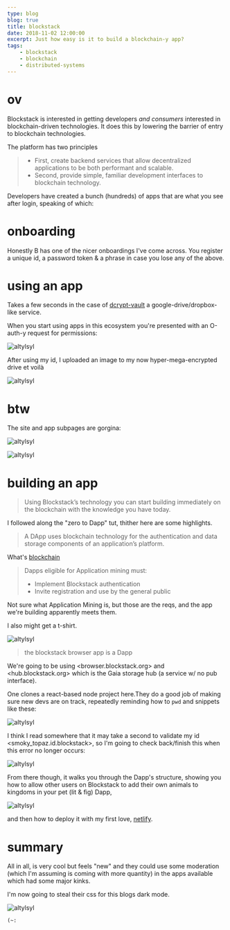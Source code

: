 ```yaml
---
type: blog
blog: true
title: blockstack
date: 2018-11-02 12:00:00
excerpt: Just how easy is it to build a blockchain-y app?
tags:
    - blockstack
    - blockchain
    - distributed-systems
---
```


# ov

Blockstack is interested in getting developers _and consumers_ interested in blockchain-driven technologies. It does this by lowering the barrier of entry to blockchain technologies. 

The platform has two principles 

> - First, create backend services that allow decentralized applications to be both performant and scalable. 
> - Second, provide simple, familiar development interfaces to blockchain technology.

Developers have created a bunch (hundreds) of apps that are what you see after login, speaking of which: 

# onboarding 

Honestly B has one of the nicer onboardings I've come across. You register a unique id, a password token & a phrase in case you lose any of the above.

# using an app

Takes a few seconds in the case of [dcrypt-vault](https://vault.dcrypt.app/) a google-drive/dropbox-like service. 

When you start using apps in this ecosystem you're presented with an O-auth-y request for permissions: 

![altylsyl](https://res.cloudinary.com/cloudimgts/image/upload/v1573506635/bh7i1ijkdetizm8jm9sc.png)

After using my id, I uploaded an image to my now hyper-mega-encrypted drive et voilà

![altylsyl](https://res.cloudinary.com/cloudimgts/image/upload/v1573506786/xbxkfdwnj2p2iz1e9pio.png)

# btw

The site and app subpages are gorgina: 

![altylsyl](https://res.cloudinary.com/cloudimgts/image/upload/v1573506951/ckdmrn2jekxtcr4hnftw.png)

![altylsyl](https://res.cloudinary.com/cloudimgts/image/upload/v1573506877/ie1kaowrzydv43ouvs3d.png)

# building an app

> Using Blockstack’s technology you can start building immediately on the blockchain with the knowledge you have today.

I followed along the "zero to Dapp" tut, thither here are some highlights. 

> A DApp uses blockchain technology for the authentication and data storage components of an application’s platform.

What's [blockchain](https://en.wikipedia.org/wiki/Blockchain)

> Dapps eligible for Application mining must: 
> - Implement Blockstack authentication
> - Invite registration and use by the general public

Not sure what Application Mining is, but those are the reqs, and the app we're building apparently meets them.

I also might get a t-shirt. 

![altylsyl](https://res.cloudinary.com/cloudimgts/image/upload/v1573508126/y48olss3ophic8rnlefm.png)

> the blockstack browser app is a Dapp

We're going to be using <browser.blockstack.org> and <hub.blockstack.org> which is the Gaia storage hub (a service w/ no pub interface). 

One clones a react-based node project here.They do a good job of making sure new devs are on track, repeatedly reminding how to `pwd` and snippets like these: 

![altylsyl](https://res.cloudinary.com/cloudimgts/image/upload/v1573508668/b4qn0oyd3fn9ql95pad6.png)

I think I read somewhere that it may take a second to validate my id <smoky_topaz.id.blockstack>, so I'm going to check back/finish this when this error no longer occurs: 

![altylsyl](https://res.cloudinary.com/cloudimgts/image/upload/v1573508783/uel7fj2gxjibqbznhivi.png)

From there though, it walks you through the Dapp's structure, showing you how to allow other users on Blockstack to add their own animals to kingdoms in your pet (lit & fig) Dapp,

![altylsyl](https://res.cloudinary.com/cloudimgts/image/upload/v1573508958/veyvbmqjjl6ldxe5rvjm.png)

and then how to deploy it with my first love, [netlify](https://www.netlify.com/). 

# summary 

All in all, is very cool but feels "new" and they could use some moderation (which I'm assuming is coming with more quantity) in the apps available which had some major kinks.

I'm now going to steal their css for this blogs dark mode. 

![altylsyl](https://res.cloudinary.com/cloudimgts/image/upload/v1573509122/azqkgovl61olvmg2zwkq.png)

`(~:` 
